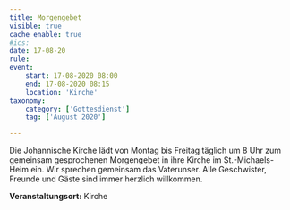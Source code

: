 ```yaml
---
title: Morgengebet
visible: true
cache_enable: true
#ics: 
date: 17-08-20
rule: 
event:
	start: 17-08-2020 08:00
	end: 17-08-2020 08:15
	location: 'Kirche'
taxonomy:
	category: ['Gottesdienst']
	tag: ['August 2020']

---
```

Die Johannische Kirche lädt von Montag bis Freitag täglich um 8 Uhr zum gemeinsam gesprochenen Morgengebet in ihre Kirche im St.-Michaels-Heim ein. Wir sprechen gemeinsam das Vaterunser. Alle Geschwister, Freunde und Gäste sind immer herzlich willkommen.



**Veranstaltungsort:** Kirche


